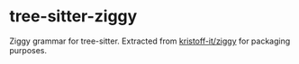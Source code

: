 # tree-sitter-ziggy

Ziggy grammar for tree-sitter.
Extracted from [kristoff-it/ziggy](https://github.com/kristoff-it/ziggy/) for packaging purposes.
